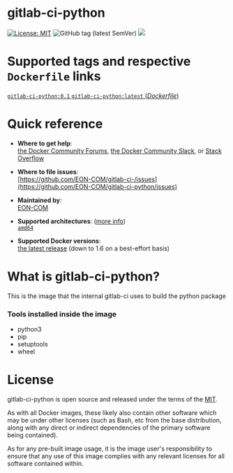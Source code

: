 # gitlab-ci-python

[![License: MIT](https://img.shields.io/badge/License-MIT-yellow.svg?color=blue)](https://opensource.org/licenses/MIT)
![GitHub tag (latest SemVer)](https://img.shields.io/github/tag/EON-COM/gitlab-ci-python.svg?color=blue)
[![](https://images.microbadger.com/badges/image/eoncom/gitlab-ci-python.svg)](https://microbadger.com/images/eoncom/gitlab-ci-python "Get your own image badge on microbadger.com")

# Supported tags and respective `Dockerfile` links

[`gitlab-ci-python:0.1` `gitlab-ci-python:latest` (*Dockerfile*)](https://github.com/EON-COM/gitlab-ci-python/blob/master/Dockerfile)

# Quick reference

-	**Where to get help**:  
	[the Docker Community Forums](https://forums.docker.com/), [the Docker Community Slack](https://blog.docker.com/2016/11/introducing-docker-community-directory-docker-community-slack/), or [Stack Overflow](https://stackoverflow.com/search?tab=newest&q=docker)

-	**Where to file issues**:  
	[https://github.com/EON-COM/gitlab-ci-/issues](https://github.com/EON-COM/gitlab-ci-python/issues)

-	**Maintained by**:  
	[EON-COM](https://github.com/EON-COM/gitlab-ci-python/issues)

-	**Supported architectures**: ([more info](https://github.com/docker-library/official-images#architectures-other-than-amd64))  
	[`amd64`](https://hub.docker.com/r/eoncom/gitlab-ci-python/)

-	**Supported Docker versions**:  
	[the latest release](https://github.com/docker/docker-ce/releases/latest) (down to 1.6 on a best-effort basis)

# What is gitlab-ci-python?

This is the image that the internal gitlab-ci uses to build the python package

### Tools installed inside the image
- python3
- pip
- setuptools
- wheel

# License

gitlab-ci-python is open source and released under the terms of the [MIT](https://opensource.org/licenses/MIT).

As with all Docker images, these likely also contain other software which may be under other licenses (such as Bash, etc from the base distribution, along with any direct or indirect dependencies of the primary software being contained).

As for any pre-built image usage, it is the image user's responsibility to ensure that any use of this image complies with any relevant licenses for all software contained within.
